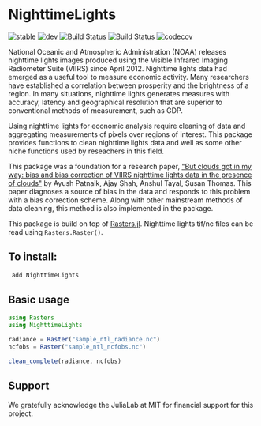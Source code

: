 # NighttimeLights

[![stable](https://img.shields.io/badge/docs-stable-blue.svg)](https://xKDR.github.io/NighttimeLights.jl/stable)
[![dev](https://img.shields.io/badge/docs-dev-blue.svg)](https://xKDR.github.io/NighttimeLights.jl/dev)
![Build Status](https://github.com/xKDR/NighttimeLights.jl/actions/workflows/ci.yml/badge.svg)
![Build Status](https://github.com/xKDR/NighttimeLights.jl/actions/workflows/documentation.yml/badge.svg)
[![codecov](https://codecov.io/gh/xKDR/NighttimeLights.jl/branch/main/graph/badge.svg?token=929G1I53PW)](https://codecov.io/gh/xKDR/NighttimeLights.jl)

National Oceanic and Atmospheric Administration (NOAA) releases nighttime lights images produced using the Visible Infrared Imaging Radiometer Suite (VIIRS) since April 2012. Nighttime lights data had emerged as a useful tool to measure economic activity. Many researchers have established a correlation between prosperity and the brightness of a region. In many situations, nighttime lights generates measures with accuracy, latency and geographical resolution that are superior to conventional methods of measurement, such as GDP.

Using nighttime lights for economic analysis require cleaning of data and aggregating measurements of pixels over regions of interest. This package provides functions to clean nighttime lights data and well as some other niche functions used by reseachers in this field. 

This package was a foundation for a research paper, ["But clouds got in my way: bias and bias correction of VIIRS nighttime lights data in the presence of clouds"](https://xkdr.org/wp2021-07.html) by Ayush Patnaik, Ajay Shah, Anshul Tayal, Susan Thomas. This paper diagnoses a source of bias in the data and responds to this problem with a bias correction scheme. Along with other mainstream methods of data cleaning, this method is also implemented in the package. 

This package is build on top of [Rasters.jl](https://github.com/rafaqz/Rasters.jl/). Nighttime lights tif/nc files can be read using `Rasters.Raster()`.  

## To install: 
```Julia
 add NighttimeLights
```

## Basic usage

```Julia
using Rasters
using NighttimeLights

radiance = Raster("sample_ntl_radiance.nc")
ncfobs = Raster("sample_ntl_ncfobs.nc")

clean_complete(radiance, ncfobs)
```

## Support

We gratefully acknowledge the JuliaLab at MIT for financial support for this project.